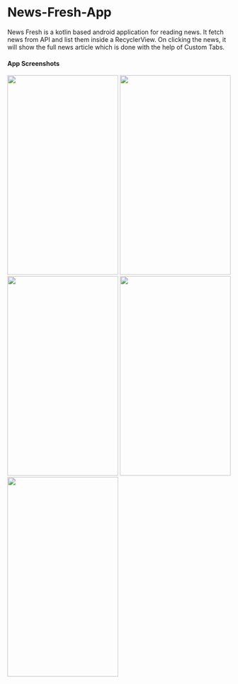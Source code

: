 # News-Fresh-App

News Fresh is a kotlin based android application for reading news. It fetch news from API and list them inside a RecyclerView. On clicking the news, it will show the full news article which is done with the help of Custom Tabs.

#### App Screenshots
<p float="left">
<img src="https://user-images.githubusercontent.com/33342767/112058011-091e7d80-8b80-11eb-939d-66df75df445c.png"  width="250" height="450">
<img src="https://user-images.githubusercontent.com/33342767/112058101-29e6d300-8b80-11eb-90dd-05278a97cc64.png"  width="250" height="450">
<img src="https://user-images.githubusercontent.com/33342767/112058167-4125c080-8b80-11eb-9310-70c1c714bcd3.png"  width="250" height="450">
<img src="https://user-images.githubusercontent.com/33342767/112058204-4daa1900-8b80-11eb-9190-be2a099d1a85.png"  width="250" height="450">
<img src="https://user-images.githubusercontent.com/33342767/112058244-5864ae00-8b80-11eb-9518-baa3517f083a.png"  width="250" height="450">
</p.
